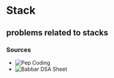 # Stack 

## problems related to stacks 

### Sources 

* ![Pep Coding](https://www.pepcoding.com/resources/online-java-foundation/stacks-and-queues/)
* ![Babbar DSA Sheet](https://450dsa.com/)
